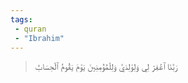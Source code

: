 ```yaml
---
tags: 
 - quran 
 - "Ibrahim"
---
```


> رَبَّنَا ٱغۡفِرۡ لِي وَلِوَٰلِدَيَّ وَلِلۡمُؤۡمِنِينَ يَوۡمَ يَقُومُ ٱلۡحِسَابُ
